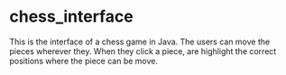 # chess_interface
This is the interface of a chess game in Java. The users can move the pieces wherever they. When they click a piece, are highlight the correct positions where the piece can be move.
